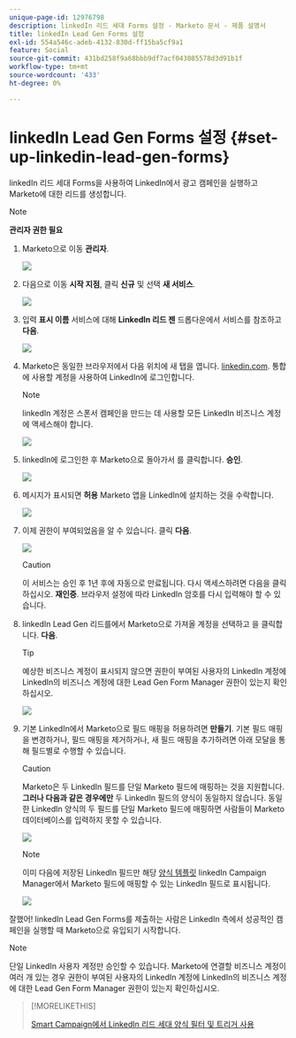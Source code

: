 ```yaml
---
unique-page-id: 12976798
description: linkedIn 리드 세대 Forms 설정 - Marketo 문서 - 제품 설명서
title: linkedIn Lead Gen Forms 설정
exl-id: 554a546c-adeb-4132-830d-ff15ba5cf9a1
feature: Social
source-git-commit: 431bd258f9a68bbb9df7acf043085578d3d91b1f
workflow-type: tm+mt
source-wordcount: '433'
ht-degree: 0%

---
```


# linkedIn Lead Gen Forms 설정 {#set-up-linkedin-lead-gen-forms}

linkedIn 리드 세대 Forms을 사용하여 LinkedIn에서 광고 캠페인을 실행하고 Marketo에 대한 리드를 생성합니다.

>[!NOTE]
>
>**관리자 권한 필요**

1. Marketo으로 이동 **관리자**.

   ![](assets/image2016-11-29-10-3a50-3a29.png)

1. 다음으로 이동 **시작 지점**, 클릭 **신규** 및 선택 **새 서비스**.

   ![](assets/image2016-11-29-10-3a51-3a11.png)

1. 입력 **표시 이름** 서비스에 대해 **LinkedIn 리드 젠** 드롭다운에서 서비스를 참조하고 **다음**.

   ![](assets/linkedin-lead-gen.png)

1. Marketo은 동일한 브라우저에서 다음 위치에 새 탭을 엽니다. [linkedin.com](https://www.linkedin.com). 통합에 사용할 계정을 사용하여 LinkedIn에 로그인합니다.

   >[!NOTE]
   >
   >linkedIn 계정은 스폰서 캠페인을 만드는 데 사용할 모든 LinkedIn 비즈니스 계정에 액세스해야 합니다.

   ![](assets/linkedin-login.png)

1. linkedIn에 로그인한 후 Marketo으로 돌아가서 를 클릭합니다. **승인**.

   ![](assets/linkedin-lead-gen-authorize.png)

1. 메시지가 표시되면 **허용** Marketo 앱을 LinkedIn에 설치하는 것을 수락합니다.

   ![](assets/linkedin-marketo-allow.png)

1. 이제 권한이 부여되었음을 알 수 있습니다. 클릭 **다음**.

   ![](assets/image2017-9-28-7-3a55-3a14.png)

   >[!CAUTION]
   >
   >이 서비스는 승인 후 1년 후에 자동으로 만료됩니다. 다시 액세스하려면 다음을 클릭하십시오. **재인증**. 브라우저 설정에 따라 LinkedIn 암호를 다시 입력해야 할 수 있습니다.

1. linkedIn Lead Gen 리드를에서 Marketo으로 가져올 계정을 선택하고 을 클릭합니다. **다음**.

   >[!TIP]
   >
   >예상한 비즈니스 계정이 표시되지 않으면 권한이 부여된 사용자의 LinkedIn 계정에 LinkedIn의 비즈니스 계정에 대한 Lead Gen Form Manager 권한이 있는지 확인하십시오.

   ![](assets/linkedin-pages-to-capture.png)

1. 기본 LinkedIn에서 Marketo으로 필드 매핑을 허용하려면 **만들기**. 기본 필드 매핑을 변경하거나, 필드 매핑을 제거하거나, 새 필드 매핑을 추가하려면 아래 모달을 통해 필드별로 수행할 수 있습니다.

   >[!CAUTION]
   >
   >Marketo은 두 LinkedIn 필드를 단일 Marketo 필드에 매핑하는 것을 지원합니다. **그러나 다음과 같은 경우에만** 두 LinkedIn 필드의 양식이 동일하지 않습니다. 동일한 LinkedIn 양식의 두 필드를 단일 Marketo 필드에 매핑하면 사람들이 Marketo 데이터베이스를 입력하지 못할 수 있습니다.

   ![](assets/linkedin-lead-gen-mapping.png)

   >[!NOTE]
   >
   >이미 다음에 저장된 LinkedIn 필드만 해당 [양식 템플릿](https://www.linkedin.com/help/lms/answer/79634) linkedIn Campaign Manager에서 Marketo 필드에 매핑할 수 있는 LinkedIn 필드로 표시됩니다.

   ![](assets/linkedin-installed-services.png)

잘했어! linkedIn Lead Gen Forms를 제출하는 사람은 LinkedIn 측에서 성공적인 캠페인을 실행할 때 Marketo으로 유입되기 시작합니다.

>[!NOTE]
>
>단일 LinkedIn 사용자 계정만 승인할 수 있습니다. Marketo에 연결할 비즈니스 계정이 여러 개 있는 경우 권한이 부여된 사용자의 LinkedIn 계정에 LinkedIn의 비즈니스 계정에 대한 Lead Gen Form Manager 권한이 있는지 확인하십시오.

>[!MORELIKETHIS]
>
>[Smart Campaign에서 LinkedIn 리드 세대 양식 필터 및 트리거 사용](/help/marketo/product-docs/demand-generation/social/social-functions/use-linkedin-lead-gen-form-filters-and-triggers-in-a-smart-campaign.md)
